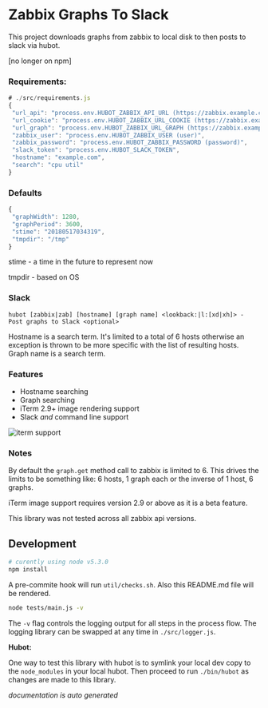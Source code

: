 # Zabbix Graphs To Slack

This project downloads graphs from zabbix to local disk to then posts to slack
via hubot.

[no longer on npm]


### Requirements:

```javascript
# ./src/requirements.js
{
 "url_api": "process.env.HUBOT_ZABBIX_API_URL (https://zabbix.example.com/zabbix/api_jsonrpc.php)",
 "url_cookie": "process.env.HUBOT_ZABBIX_URL_COOKIE (https://zabbix.example.com/zabbix)",
 "url_graph": "process.env.HUBOT_ZABBIX_URL_GRAPH (https://zabbix.example.com/chart2.php)",
 "zabbix_user": "process.env.HUBOT_ZABBIX_USER (user)",
 "zabbix_password": "process.env.HUBOT_ZABBIX_PASSWORD (password)",
 "slack_token": "process.env.HUBOT_SLACK_TOKEN",
 "hostname": "example.com",
 "search": "cpu util"
}
```


### Defaults

```javascript
{
 "graphWidth": 1280,
 "graphPeriod": 3600,
 "stime": "20180517034319",
 "tmpdir": "/tmp"
}
```

stime - a time in the future to represent now

tmpdir - based on OS


### Slack
```
hubot [zabbix|zab] [hostname] [graph name] <lookback:|l:[xd|xh]> - Post graphs to Slack <optional>
```

Hostname is a search term.  It's limited to a total of 6 hosts otherwise an
exception is thrown to be more specific with the list of resulting hosts.
Graph name is a search term.


### Features

  - Hostname searching
  - Graph searching
  - iTerm 2.9+ image rendering support
  - Slack _and_ command line support

![iterm support](https://d.pr/i/11EzP.jpg)


### Notes

By default the `graph.get` method call to zabbix is limited to 6.  This drives
the limits to be something like: 6 hosts, 1 graph each or the inverse of 1 host,
6 graphs.

iTerm image support requires version 2.9 or above as it is a beta feature.

This library was not tested across all zabbix api versions.


## Development

```bash
# curently using node v5.3.0
npm install
```

A pre-commite hook will run `util/checks.sh`.  Also this
README.md file will be rendered.

```bash
node tests/main.js -v
```

The `-v` flag controls the logging output for all steps in the process flow.
The logging library can be swapped at any time in `./src/logger.js`.

__Hubot:__

One way to test this library with hubot is to symlink your local dev copy to the
`node_modules` in your local hubot. Then proceed to run `./bin/hubot` as changes
are made to this library.

_documentation is auto generated_
